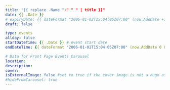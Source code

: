 ```yaml
---
title: "{{ replace .Name "-" " " | title }}"
date: {{ .Date }}
# expiryDate: {{ dateFormat "2006-01-02T15:04:05Z07:00" (now.AddDate +1 0 0) }} # expire date, uncomment if you want old events to stop being published
draft: false

type: events
allday: false
startDateTime: {{ .Date }} # event start date
endDateTime: {{ dateFormat "2006-01-02T15:04:05Z07:00" (now.AddDate 0 0 +1) }} # event end date

# Data for Front Page Events Carousel
location:
description:
cover: 
isExternalImage: false #set to true if the cover image is not a hugo asset/page resource
#hideFromCarousel: true
---
```


<!--more-->